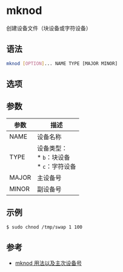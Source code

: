 # mknod

创建设备文件（块设备或字符设备）

## 语法

```sh
mknod [OPTION]... NAME TYPE [MAJOR MINOR]
```

## 选项

## 参数

| 参数  | 描述                                              |
| ----- | ------------------------------------------------- |
| NAME  | 设备名称                                          |
| TYPE  | 设备类型：<br> * `b`：块设备 <br> * `c`：字符设备 |
| MAJOR | 主设备号                                          |
| MINOR | 副设备号                                          |

## 示例

```sh
$ sudo chnod /tmp/swap 1 100
```

## 参考

* [mknod 用法以及主次设备号](https://www.cnblogs.com/hnrainll/archive/2011/06/10/2077583.html)